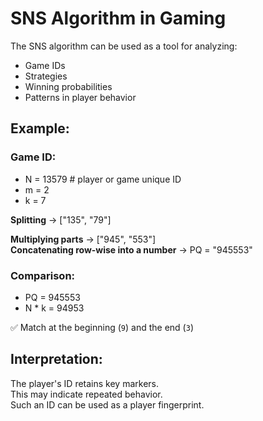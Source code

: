 # SNS Algorithm in Gaming

The SNS algorithm can be used as a tool for analyzing:

- Game IDs  
- Strategies  
- Winning probabilities  
- Patterns in player behavior  

## Example:

### Game ID:

- N = 13579  # player or game unique ID  
- m = 2  
- k = 7  

**Splitting** → ["135", "79"]  

**Multiplying parts** → ["945", "553"]  
**Concatenating row-wise into a number** → PQ = "945553"  

### Comparison:

- PQ = 945553  
- N * k = 94953  

✅ Match at the beginning (`9`) and the end (`3`)  

## Interpretation:

The player's ID retains key markers.  
This may indicate repeated behavior.  
Such an ID can be used as a player fingerprint.  
```
